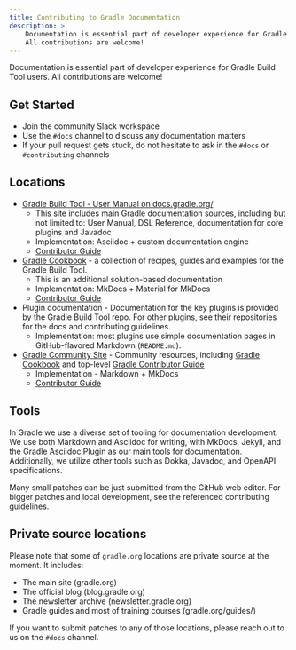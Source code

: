 ```yaml
---
title: Contributing to Gradle Documentation
description: >
    Documentation is essential part of developer experience for Gradle Build Tool users.
    All contributions are welcome!
---
```


Documentation is essential part of developer experience for Gradle Build Tool users.
All contributions are welcome!

## Get Started

- Join the community Slack workspace
- Use the `#docs` channel to discuss any documentation matters
- If your pull request gets stuck, do not hesitate to ask in the `#docs` or `#contributing` channels

## Locations

- [Gradle Build Tool - User Manual on docs.gradle.org/](https://docs.gradle.org/)
    - This site includes main Gradle documentation sources, including but not limited to: User Manual, DSL Reference, documentation for core plugins and Javadoc
    - Implementation: Asciidoc + custom documentation engine
    - [Contributor Guide](../../gradle/CONTRIBUTING/#contributing-to-documentation)
- [Gradle Cookbook](../../cookbook/README.md) - a collection of recipes, guides and examples for the Gradle Build Tool.
    - This is an additional solution-based documentation
    - Implementation: MkDocs + Material for MkDocs
    - [Contributor Guide](../../cookbook/CONTRIBUTING.md)
- Plugin documentation - Documentation for the key plugins is provided by the Gradle Build Tool repo.
  For other plugins, see their repositories for the docs and contributing guidelines.
    - Implementation: most plugins use simple documentation pages in GitHub-flavored Markdown (`README.md`).
- [Gradle Community Site](https://community.gradle.org/) -
  Community resources, including [Gradle Cookbook](../../cookbook/README.md) and top-level [Gradle Contributor Guide](../README.md)
    - Implementation - Markdown + MkDocs
    - [Contributor Guide](../../CONTRIBUTING.md)

## Tools

In Gradle we use a diverse set of tooling for documentation development.
We use both Markdown and Asciidoc for writing,
with MkDocs, Jekyll, and the Gradle Asciidoc Plugin as our main tools for documentation.
Additionally, we utilize other tools such as Dokka, Javadoc, and OpenAPI specifications.

Many small patches can be just submitted from the GitHub web editor.
For bigger patches and local development, see the referenced contributing guidelines.

## Private source locations

Please note that some of `gradle.org` locations are private source at the moment.
It includes:

- The main site (gradle.org)
- The official blog (blog.gradle.org)
- The newsletter archive (newsletter.gradle.org)
- Gradle guides and most of training courses (gradle.org/guides/)

If you want to submit patches to any of those locations,
please reach out to us on the `#docs` channel.
